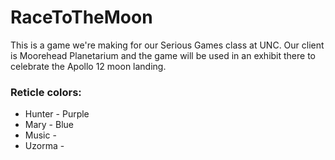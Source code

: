 # RaceToTheMoon

This is a game we're making for our Serious Games class at UNC. Our client is Moorehead Planetarium and the game will be used in an exhibit there to celebrate the Apollo 12 moon landing.

### Reticle colors:
  * Hunter - Purple
  * Mary - Blue
  * Music - 
  * Uzorma - 
